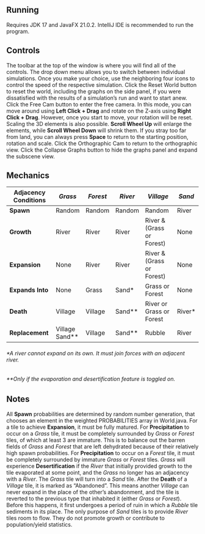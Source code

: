 ## Running
Requires JDK 17 and JavaFX 21.0.2. IntelliJ IDE is recommended to run the program.
## Controls
The toolbar at the top of the window is where you will find all of the controls.
The drop down menu allows you to switch between individual simulations. Once you make your choice, use the neighboring four icons to control the speed of the respective simulation.
Click the Reset World button to reset the world, including the graphs on the side panel, if you were dissatisfied with the results of a simulation’s run and want to start anew.
Click the Free Cam button to enter the free camera.
In this mode, you can move around using **Left Click + Drag** and rotate on the Z-axis using **Right Click + Drag**. However, once you start to move, your rotation will be reset.
Scaling the 3D elements is also possible. **Scroll Wheel Up** will enlarge the elements, while **Scroll Wheel Down** will shrink them.
If you stray too far from land, you can always press **Space** to return to the starting position, rotation and scale.
Click the Orthographic Cam to return to the orthographic view.
Click the Collapse Graphs button to hide the graphs panel and expand the subscene view.
## Mechanics
| Adjacency Conditions | *Grass* | *Forest* | *River* | *Village* | *Sand* |
| ---- | ---- | ---- | ---- | ---- | ---- |
| **Spawn** | Random | Random | Random | Random | River |
| **Growth** | River | River | River | River & (Grass or Forest) | None |
| **Expansion** | None | River | River | River & (Grass or Forest) | None |
| **Expands Into** | None | Grass | Sand* | Grass or Forest | None |
| **Death** | Village | Village | Sand** | River or Grass or Forest | River* |
| **Replacement** | Village<br>Sand** | Village | Sand** | Rubble | River |
###### \*A river cannot expand on its own. It must join forces with an adjacent river.
###### \*\*Only if the evaporation and desertification feature is toggled on.

## Notes
All **Spawn** probabilities are determined by random number generation, that chooses an element in the weighted PROBABILITIES array in World.java.
For a tile to achieve **Expansion**, it must be fully matured.
For **Precipitation** to occur on a *Grass* tile, it must be completely surrounded by *Grass* or *Forest* tiles, of which at least 3 are immature. This is to balance out the barren fields of *Grass* and *Forest* that are left dehydrated because of their relatively high spawn probabilities.
For **Precipitation** to occur on a *Forest* tile, it must be completely surrounded by immature *Grass* or *Forest* tiles.
*Grass* will experience **Desertification** if the *River* that initially provided growth to the tile evaporated at some point, and the *Grass* no longer has an adjacency with a *River*. The *Grass* tile will turn into a *Sand* tile.
After the **Death** of a *Village* tile, it is marked as “Abandoned”. This means another *Village* can never expand in the place of the other’s abandonment, and the tile is reverted to the previous type that inhabited it (either *Grass* or *Forest*). Before this happens, it first undergoes a period of ruin in which a *Rubble* tile sediments in its place.
The only purpose of *Sand* tiles is to provide *River* tiles room to flow. They do not promote growth or contribute to population/yield statistics.
